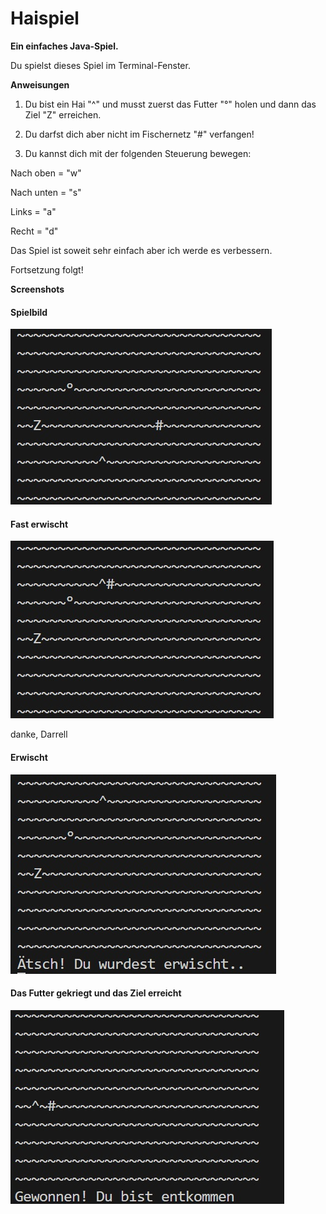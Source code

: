 # Haispiel

**Ein einfaches Java-Spiel.**

Du spielst dieses Spiel im Terminal-Fenster.

**Anweisungen**
1. Du bist ein Hai "^" und musst zuerst das Futter "°" holen und dann das Ziel "Z" erreichen.

2. Du darfst dich aber nicht im Fischernetz "#" verfangen!

3. Du kannst dich mit der folgenden Steuerung bewegen:

  Nach oben = "w"

  Nach unten = "s"
  
  Links = "a"
  
  Recht = "d"

  Das Spiel ist soweit sehr einfach aber ich werde es verbessern. 

  Fortsetzung folgt!

  **Screenshots**

<h4>Spielbild</h4>
<img src="./bilder/eins.jpg" alt="spielbild" />

<h4>Fast erwischt</h4>
<img src="./bilder/zwei.jpg" alt="fast_erwischt" />

danke,
Darrell

<h4>Erwischt</h4>
<img src="./bilder/drei.jpg" alt="erwischt" />

<h4>Das Futter gekriegt und das Ziel erreicht </h4>
<img src="./bilder/vier.jpg" alt="gewonnen" />

